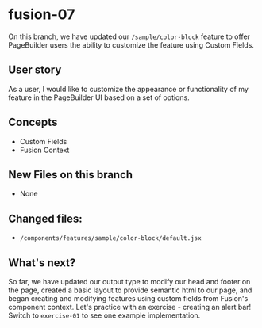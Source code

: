# fusion-07

On this branch, we have updated our `/sample/color-block` feature to offer PageBuilder users the ability to customize the feature using Custom Fields.

## User story
As a user, I would like to customize the appearance or functionality of my feature in the PageBuilder UI based on a set of options.

## Concepts
- Custom Fields
- Fusion Context

## New Files on this branch
- None

## Changed files:
- `/components/features/sample/color-block/default.jsx`

## What's next?
So far, we have updated our output type to modify our head and footer on the page, created a basic layout to provide semantic html to our page, and began creating and modifying features using custom fields from
Fusion's component context. Let's practice with an exercise - creating an alert bar! Switch to `exercise-01` to see one example implementation.
